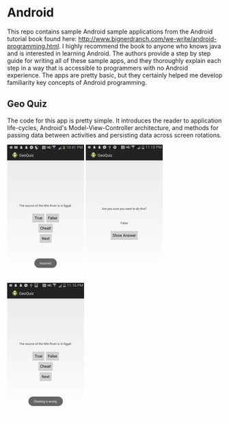 Android
=======
This repo contains sample Android sample applications from 
the Android tutorial book found here: 
http://www.bignerdranch.com/we-write/android-programming.html.
I highly recommend the book to anyone who knows java
and is interested in learning Android.  The authors provide 
a step by step guide for writing all of these sample apps,
and they thoroughly explain each step in
a way that is accessible to programmers with no Android 
experience.  The apps are pretty basic, but they certainly
helped me develop familiarity key concepts of Android 
programming.  

## Geo Quiz
The code for this app is pretty simple.  It introduces the
reader to application life-cycles, Android's 
Model-View-Controller architecture, and methods for passing
data between activities and persisting data across screen
rotations.  

![main1](https://github.com/p-tricky/Android/blob/master/images/GeoQuiz_1.png)
![cheat](https://github.com/p-tricky/Android/blob/master/images/GeoQuiz_2.png)
![main2](https://github.com/p-tricky/Android/blob/master/images/GeoQuiz_3.png)
